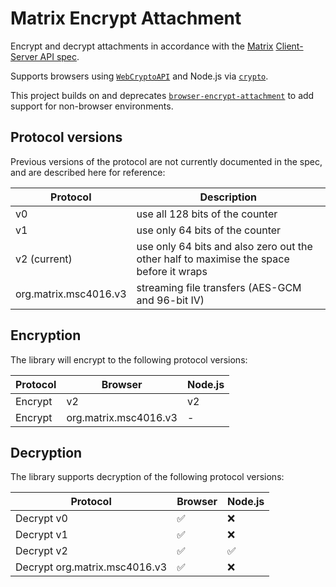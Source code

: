 # Matrix Encrypt Attachment

Encrypt and decrypt attachments in accordance with the [Matrix](https://matrix.org) [Client-Server API spec](https://spec.matrix.org/v1.1/client-server-api/#sending-encrypted-attachments).

Supports browsers using [`WebCryptoAPI`](https://www.w3.org/TR/WebCryptoAPI/) and Node.js via [`crypto`](https://nodejs.org/api/crypto.html).

This project builds on and deprecates [`browser-encrypt-attachment`](https://github.com/matrix-org/browser-encrypt-attachment) to add support for non-browser environments.

## Protocol versions

Previous versions of the protocol are not currently documented in the spec, and are described here for reference:

| Protocol | Description |
| --- | --- |
| v0 | use all 128 bits of the counter |
| v1 | use only 64 bits of the counter |
| v2 (current) | use only 64 bits and also zero out the other half to maximise the space before it wraps |
| org.matrix.msc4016.v3 | streaming file transfers (AES-GCM and 96-bit IV) |

## Encryption

The library will encrypt to the following protocol versions:

| Protocol | Browser | Node.js |
| --- | --- | --- |
| Encrypt | v2 | v2 |
| Encrypt | org.matrix.msc4016.v3 | - |

## Decryption

The library supports decryption of the following protocol versions:

| Protocol | Browser | Node.js |
| --- | --- | --- |
| Decrypt v0 | ✅ | ❌ |
| Decrypt v1 | ✅ | ❌ |
| Decrypt v2 | ✅ | ✅ |
| Decrypt org.matrix.msc4016.v3 | ✅ | ❌ |

